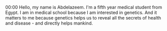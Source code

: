 00:00 Hello, my name is Abdelazeem. I'm a fifth year medical student from Egypt. I am in medical school because I am interested in genetics. And it matters to me because genetics helps us to reveal all the secrets of health and disease - and directly helps mankind.
